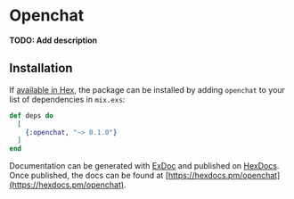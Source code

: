 # Openchat

**TODO: Add description**

## Installation

If [available in Hex](https://hex.pm/docs/publish), the package can be installed
by adding `openchat` to your list of dependencies in `mix.exs`:

```elixir
def deps do
  [
    {:openchat, "~> 0.1.0"}
  ]
end
```

Documentation can be generated with [ExDoc](https://github.com/elixir-lang/ex_doc)
and published on [HexDocs](https://hexdocs.pm). Once published, the docs can
be found at [https://hexdocs.pm/openchat](https://hexdocs.pm/openchat).

